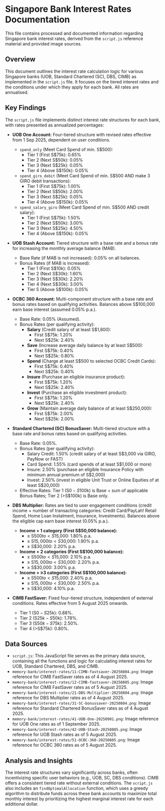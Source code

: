 # Singapore Bank Interest Rates Documentation

This file contains processed and documented information regarding Singapore bank interest rates, derived from the `script.js` reference material and provided image sources.

## Overview

This document outlines the interest rate calculation logic for various Singapore banks (UOB, Standard Chartered (SC), DBS, CIMB) as implemented in the `script.js` file. It focuses on the tiered interest rates and the conditions under which they apply for each bank. All rates are annualised.

## Key Findings

The `script.js` file implements distinct interest rate structures for each bank, with rates presented as annualized percentages:

*   **UOB One Account:** Four-tiered structure with revised rates effective from 1 Sep 2025, dependent on user conditions.
    *   `spend_only` (Meet Card Spend of min. S$500):
        *   Tier 1 (First S$75k): 0.65%
        *   Tier 2 (Next S$50k): 0.05%
        *   Tier 3 (Next S$25k): 0.05%
        *   Tier 4 (Above S$150k): 0.05%
    *   `spend_giro_debit` (Meet Card Spend of min. S$500 AND make 3 GIRO debit transactions):
        *   Tier 1 (First S$75k): 1.00%
        *   Tier 2 (Next S$50k): 2.00%
        *   Tier 3 (Next S$25k): 0.05%
        *   Tier 4 (Above S$150k): 0.05%
    *   `spend_salary_giro` (Meet Card Spend of min. S$500 AND credit salary):
        *   Tier 1 (First S$75k): 1.50%
        *   Tier 2 (Next S$50k): 3.00%
        *   Tier 3 (Next S$25k): 4.50%
        *   Tier 4 (Above S$150k): 0.05%

*   **UOB Stash Account:** Tiered structure with a base rate and a bonus rate for increasing the monthly average balance (MAB).
    *   Base Rate (if MAB is not increased): 0.05% on all balances.
    *   Bonus Rates (if MAB is increased):
        *   Tier 1 (First S$10k): 0.05%
        *   Tier 2 (Next S$30k): 1.60%
        *   Tier 3 (Next S$30k): 2.20%
        *   Tier 4 (Next S$30k): 3.00%
        *   Tier 5 (Above S$100k): 0.05%

*   **OCBC 360 Account:** Multi-component structure with a base rate and bonus rates based on qualifying activities. Balances above S$100,000 earn base interest (assumed 0.05% p.a.).
    *   Base Rate: 0.05% (Assumed).
    *   Bonus Rates (per qualifying activity):
        *   **Salary** (Credit salary of at least S$1,800):
            *   First S$75k: 1.20%
            *   Next S$25k: 2.40%
        *   **Save** (Increase average daily balance by at least S$500):
            *   First S$75k: 0.40%
            *   Next S$25k: 0.80%
        *   **Spend** (Charge at least S$500 to selected OCBC Credit Cards):
            *   First S$75k: 0.40%
            *   Next S$25k: 0.40%
        *   **Insure** (Purchase an eligible insurance product):
            *   First S$75k: 1.20%
            *   Next S$25k: 2.40%
        *   **Invest** (Purchase an eligible investment product):
            *   First S$75k: 1.20%
            *   Next S$25k: 2.40%
        *   **Grow** (Maintain average daily balance of at least S$250,000):
            *   First S$75k: 2.00%
            *   Next S$25k: 2.00%

*   **Standard Chartered (SC) BonusSaver:** Multi-tiered structure with a base rate and bonus rates based on qualifying activities.
    *   Base Rate: 0.05%.
    *   Bonus Rates (per qualifying activity):
        *   Salary Credit: 1.50% (credit salary of at least S$3,000 via GIRO, PayNow or FAST)
        *   Card Spend: 1.55% (card spends of at least S$1,000 or more)
        *   Insure: 2.50% (purchase an eligible Insurance Policy with minimum annual premium of S$2,000)
        *   Invest: 2.50% (invest in eligible Unit Trust or Online Equities of at least S$20,000)
    *   Effective Rates: Tier 1 (S$0-S$100k) is Base + sum of applicable Bonus Rates; Tier 2 (>S$100k) is Base only.

*   **DBS Multiplier:** Rates are tied to user engagement conditions (credit income + number of transacting categories: Credit Card/PayLah! Retail Spend, Home Loan Instalment, Insurance, Investments). Balances above the eligible cap earn base interest (0.05% p.a.).
    *   **Income + 1 category (First S$50,000 balance):**
        *   ≥ S$500 to < S$15,000: 1.80% p.a.
        *   ≥ S$15,000 to < S$30,000: 1.90% p.a.
        *   ≥ S$30,000: 2.20% p.a.
    *   **Income + 2 categories (First S$100,000 balance):**
        *   ≥ S$500 to < S$15,000: 2.10% p.a.
        *   ≥ S$15,000 to < S$30,000: 2.20% p.a.
        *   ≥ S$30,000: 3.00% p.a.
    *   **Income + ≥3 categories (First S$100,000 balance):**
        *   ≥ S$500 to < S$15,000: 2.40% p.a.
        *   ≥ S$15,000 to < S$30,000: 2.50% p.a.
        *   ≥ S$30,000: 4.10% p.a.

*   **CIMB FastSaver:** Fixed four-tiered structure, independent of external conditions. Rates effective from 5 August 2025 onwards.
    *   Tier 1 (S$0-S$25k): 0.88%.
    *   Tier 2 (S$25k-S$50k): 1.78%.
    *   Tier 3 (S$50k-S$75k): 2.50%.
    *   Tier 4 (>S$75k): 0.80%.

## Data Sources

*   `script.js`: This JavaScript file serves as the primary data source, containing all the functions and logic for calculating interest rates for UOB, Standard Chartered, DBS, and CIMB.
*   `memory-bank/interest-rates/11-CIMB-fastsaver-20250804.png`: Image reference for CIMB FastSaver rates as of 4 August 2025.
*   `memory-bank/interest-rates/12-CIMB-fastsaver-20250805.png`: Image reference for CIMB FastSaver rates as of 5 August 2025.
*   `memory-bank/interest-rates/21-DBS-Multiplier-20250804.png`: Image reference for DBS Multiplier rates as of 4 August 2025.
*   `memory-bank/interest-rates/31-SC-bonussaver-20250804.png`: Image reference for Standard Chartered BonusSaver rates as of 4 August 2025.
*   `memory-bank/interest-rates/41-UOB-One-20250901.png`: Image reference for UOB One rates as of 1 September 2025.
*   `memory-bank/interest-rates/42-UOB-Stash-20250805.png`: Image reference for UOB Stash rates as of 5 August 2025.
*   `memory-bank/interest-rates/51-OCBC-360-20250805.png`: Image reference for OCBC 360 rates as of 5 August 2025.

## Analysis and Insights

The interest rate structures vary significantly across banks, often incentivizing specific user behaviors (e.g., UOB, SC, DBS conditions). CIMB offers a consistent tiered rate without external conditions. The `script.js` also includes an `findOptimalAllocation` function, which uses a greedy algorithm to distribute funds across these bank accounts to maximize total monthly interest by prioritizing the highest marginal interest rate for each additional dollar.
